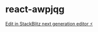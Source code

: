 # react-awpjqg

[Edit in StackBlitz next generation editor ⚡️](https://stackblitz.com/~/github.com/QtaA5/react-awpjqg)